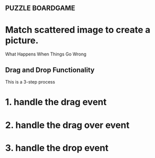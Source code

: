 ## PUZZLE BOARDGAME

# Match scattered image to create a picture.
What Happens When Things Go Wrong



## Drag and Drop Functionality 
 This is a 3-step process
# 1. handle the drag event
# 2. handle the drag over event
# 3. handle the drop event
